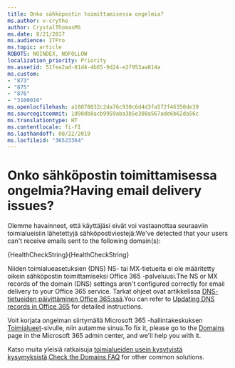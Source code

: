 ```yaml
---
title: Onko sähköpostin toimittamisessa ongelmia?
ms.author: v-crytho
author: CrystalThomasMS
ms.date: 8/21/2017
ms.audience: ITPro
ms.topic: article
ROBOTS: NOINDEX, NOFOLLOW
localization_priority: Priority
ms.assetid: 51fea2ad-81d4-4b65-9d24-e2f953aa814a
ms.custom:
- "873"
- "875"
- "876"
- "3100010"
ms.openlocfilehash: a18878032c2da76c930c6d4d3fa572f46350de39
ms.sourcegitcommit: 1d98db8acb9959aba3b5e308a567ade6b62da56c
ms.translationtype: HT
ms.contentlocale: fi-FI
ms.lasthandoff: 08/22/2019
ms.locfileid: "36523364"
---
```

# <a name="having-email-delivery-issues"></a><span data-ttu-id="88591-102">Onko sähköpostin toimittamisessa ongelmia?</span><span class="sxs-lookup"><span data-stu-id="88591-102">Having email delivery issues?</span></span>

<span data-ttu-id="88591-103">Olemme havainneet, että käyttäjäsi eivät voi vastaanottaa seuraaviin toimialueisiin lähetettyjä sähköpostiviestejä:</span><span class="sxs-lookup"><span data-stu-id="88591-103">We've detected that your users can't receive emails sent to the following domain(s):</span></span>
  
<span data-ttu-id="88591-104">{HealthCheckString}</span><span class="sxs-lookup"><span data-stu-id="88591-104">{HealthCheckString}</span></span>
  
<span data-ttu-id="88591-105">Niiden toimialueasetuksien (DNS) NS- tai MX-tietueita ei ole määritetty oikein sähköpostin toimittamiseksi Office 365 -palveluusi.</span><span class="sxs-lookup"><span data-stu-id="88591-105">The NS or MX records of the domain (DNS) settings aren't configured correctly for email delivery to your Office 365 service.</span></span> <span data-ttu-id="88591-106">Tarkat ohjeet ovat artikkelissa [DNS-tietueiden päivittäminen Office 365:ssä](https://support.office.com/article/Create-DNS-records-for-Office-365-when-you-manage-your-DNS-records-B0F3FDCA-8A80-4E8E-9EF3-61E8A2A9AB23.aspx).</span><span class="sxs-lookup"><span data-stu-id="88591-106">You can refer to [Updating DNS records in Office 365](https://support.office.com/article/Create-DNS-records-for-Office-365-when-you-manage-your-DNS-records-B0F3FDCA-8A80-4E8E-9EF3-61E8A2A9AB23.aspx) for detailed instructions.</span></span>
  
<span data-ttu-id="88591-107">Voit korjata ongelman siirtymällä Microsoft 365 -hallintakeskuksen [Toimialueet](https://admin.microsoft.com/adminportal/home#/Domains)-sivulle, niin autamme sinua.</span><span class="sxs-lookup"><span data-stu-id="88591-107">To fix it, please go to the [Domains](https://admin.microsoft.com/adminportal/home#/Domains) page in the Microsoft 365 admin center, and we'll help you with it.</span></span>
  
<span data-ttu-id="88591-108">Katso muita yleisiä ratkaisuja [toimialueiden usein kysytyistä kysymyksistä](https://support.office.com/article/7b7b075d-79f9-4e37-8a9e-fb60c1d95166.aspx).</span><span class="sxs-lookup"><span data-stu-id="88591-108">[Check the Domains FAQ](https://support.office.com/article/7b7b075d-79f9-4e37-8a9e-fb60c1d95166.aspx) for other common solutions.</span></span>
  